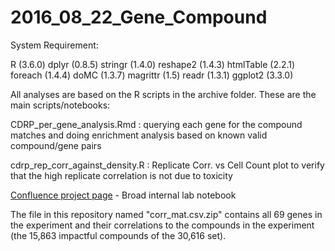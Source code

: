 # 2016_08_22_Gene_Compound

System Requirement:

R (3.6.0)
  dplyr (0.8.5)
  stringr (1.4.0)
  reshape2 (1.4.3)
  htmlTable (2.2.1)
  foreach (1.4.4)
  doMC (1.3.7)
  magrittr (1.5)
  readr (1.3.1)
  ggplot2 (3.3.0)
 
 All analyses are based on the R scripts in the archive folder. These are the main scripts/notebooks:
 
 CDRP_per_gene_analysis.Rmd : querying each gene for the compound matches and doing enrichment analysis based on known valid compound/gene pairs
 
 cdrp_rep_corr_against_density.R : Replicate Corr. vs Cell Count plot to verify that the high replicate correlation is not due to toxicity 
  
[Confluence project page](https://broadinstitute.atlassian.net/wiki/spaces/IP/pages/109838539/Gene-Compound+Association) - Broad internal lab notebook

The file in this repository named "corr_mat.csv.zip" contains all 69 genes in the experiment and their correlations to the compounds in the experiment (the 15,863 impactful compounds of the 30,616 set).

